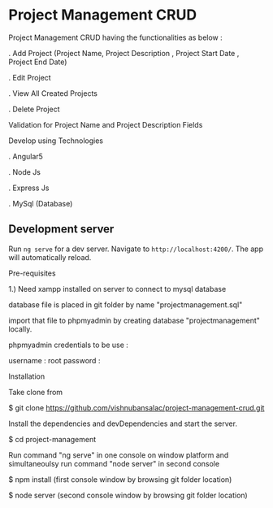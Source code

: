 # Project Management CRUD

Project Management CRUD having the functionalities as below :

. Add Project (Project Name, Project Description , Project Start Date , Project End Date)

. Edit Project

. View All Created Projects

. Delete Project

Validation for Project Name and Project Description Fields

Develop using Technologies

. Angular5

. Node Js

. Express Js

. MySql (Database)

## Development server

Run `ng serve` for a dev server. Navigate to `http://localhost:4200/`. The app will automatically reload.

Pre-requisites

1.)
Need xampp installed on server to connect to mysql database

database file is placed in git folder by name "projectmanagement.sql"

import that file to phpmyadmin by creating database "projectmanagement" locally.

phpmyadmin credentials to be use :

username : root
password : 

Installation

Take clone from

$ git clone https://github.com/vishnubansalac/project-management-crud.git

Install the dependencies and devDependencies and start the server.

$ cd project-management


Run command "ng serve" in one console on window platform and simultaneoulsy run command "node server" in second console

$ npm install (first  console window by browsing git folder location)

$ node server (second console window by browsing git folder location)



